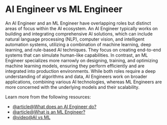 # AI Engineer vs ML Engineer

An AI Engineer and an ML Engineer have overlapping roles but distinct areas of focus within the AI ecosystem. An AI Engineer typically works on building and integrating comprehensive AI solutions, which can include natural language processing (NLP), computer vision, and intelligent automation systems, utilizing a combination of machine learning, deep learning, and rule-based AI techniques. They focus on creating end-to-end systems that can simulate human-like capabilities. In contrast, an ML Engineer specializes more narrowly on designing, training, and optimizing machine learning models, ensuring they perform efficiently and are integrated into production environments. While both roles require a deep understanding of algorithms and data, AI Engineers work on broader applications, combining various AI technologies, whereas ML Engineers are more concerned with the underlying models and their scalability.

Learn more from the following resources:

- [@article@What does an AI Engineer do?](https://www.codecademy.com/resources/blog/what-does-an-ai-engineer-do/)
- [@article@What is an ML Engineer?](https://www.coursera.org/articles/what-is-machine-learning-engineer)
- [@video@AI vs ML](https://www.youtube.com/watch?v=4RixMPF4xis)